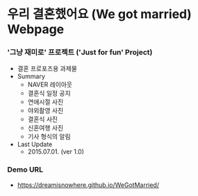 # 우리 결혼했어요 (We got married) Webpage

### '그냥 재미로' 프로젝트 ('Just for fun' Project)
* 결혼 프로포즈용 과제물
* Summary
  - NAVER 레이아웃
  - 결혼식 일정 공지
  - 연애시절 사진
  - 야외촬영 사진
  - 결혼식 사진
  - 신혼여행 사진
  - 기사 형식의 알림
* Last Update
  - 2015.07.01. (ver 1.0)

### Demo URL
- https://dreamisnowhere.github.io/WeGotMarried/
